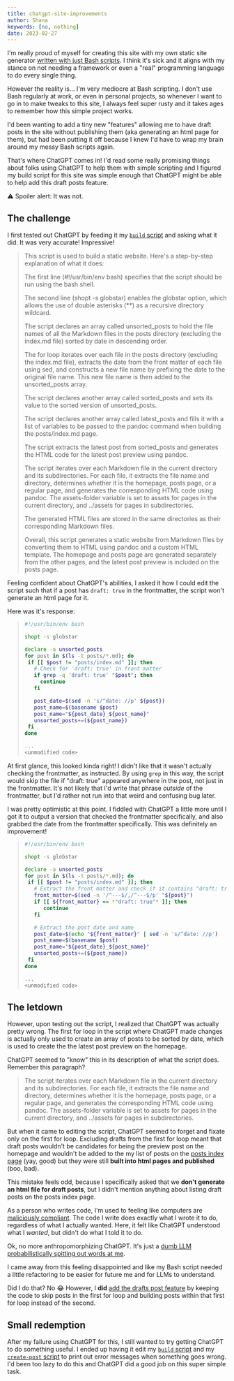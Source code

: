```yaml
---
title: chatgpt-site-improvements
author: Shana
keywords: [no, nothing]
date: 2023-02-27
---
```


I'm really proud of myself for creating this site with my own static site generator [written with just Bash scripts](https://shana.codes/posts/static-site-generator-with-bash.html). I think it's sick and it aligns with my stance on not needing a framework or even a "real" programming language to do every single thing.

However the reality is... I'm very mediocre at Bash scripting. I don't use Bash regularly at work, or even in personal projects, so whenever I want to go in to make tweaks to this site, I always feel super rusty and it takes ages to remember how this simple project works.

I'd been wanting to add a tiny new "features" allowing me to have draft posts in the site without publishing them (aka generating an html page for them), but had been putting it off because I knew I'd have to wrap my brain around my messy Bash scripts again.

That's where ChatGPT comes in! I'd read some really promising things about folks using ChatGPT to help them with simple scripting and I figured my build script for this site was simple enough that ChatGPT might be able to help add this draft posts feature.

⚠️ Spoiler alert: It was not.

## The challenge

I first tested out ChatGPT by feeding it my [`build` script](https://github.com/shanamatthews/static-site-generator/blob/main/build) and asking what it did. It was very accurate! Impressive!

>This script is used to build a static website. Here's a step-by-step explanation of what it does:
>
>The first line (#!/usr/bin/env bash) specifies that the script should be run using the bash shell.
>
>The second line (shopt -s globstar) enables the globstar option, which allows the use of double asterisks (**) as a recursive directory wildcard.
>
>The script declares an array called unsorted_posts to hold the file names of all the Markdown files in the posts directory (excluding the index.md file) sorted by date in descending order.
>
>The for loop iterates over each file in the posts directory (excluding the index.md file), extracts the date from the front matter of each file using sed, and constructs a new file name by prefixing the date to the original file name. This new file name is then added to the unsorted_posts array.
>
>The script declares another array called sorted_posts and sets its value to the sorted version of unsorted_posts.
>
>The script declares another array called latest_posts and fills it with a list of variables to be passed to the pandoc command when building the posts/index.md page.
>
>The script extracts the latest post from sorted_posts and generates the HTML code for the latest post preview using pandoc.
>
>The script iterates over each Markdown file in the current directory and its subdirectories. For each file, it extracts the file name and directory, determines whether it is the homepage, posts page, or a regular page, and generates the corresponding HTML code using pandoc. The assets-folder variable is set to assets for pages in the current directory, and ../assets for pages in subdirectories.
>
>The generated HTML files are stored in the same directories as their corresponding Markdown files.
>
>Overall, this script generates a static website from Markdown files by converting them to HTML using pandoc and a custom HTML template. The homepage and posts page are generated separately from the other pages, and the latest post preview is included on the posts page.

Feeling confident about ChatGPT's abilities, I asked it how I could edit the script such that if a post has `draft: true` in the frontmatter, the script won't generate an html page for it.

Here was it's response:

>```bash
>#!/usr/bin/env bash
>
>shopt -s globstar
>
>declare -a unsorted_posts
>for post in $(ls -t posts/*.md); do
>  if [[ $post != "posts/index.md" ]]; then
>    # Check for 'draft: true' in front matter
>    if grep -q 'draft: true' "$post"; then
>      continue
>    fi
>
>    post_date=$(sed -n 's/^date: //p' ${post})
>    post_name=$(basename $post)
>    post_name="${post_date}_${post_name}"
>    unsorted_posts+=(${post_name})
>  fi
>done
>
>...
> <unmodified code>
>```

At first glance, this looked kinda right! I didn't like that it wasn't actually checking the frontmatter, as instructed. By using `grep` in this way, the script would skip the file if "draft: true" appeared anywhere in the post, not just in the frontmatter. It's not likely that I'd write that phrase *outside* of the frontmatter, but I'd rather not run into that weird and confusing bug later.

I was pretty optimistic at this point. I fiddled with ChatGPT a little more until I got it to output a version that checked the frontmatter specifically, and also grabbed the date from the frontmatter specifically. This was definitely an improvement!

>```bash
>#!/usr/bin/env bash
>
>shopt -s globstar
>
>declare -a unsorted_posts
>for post in $(ls -t posts/*.md); do
>  if [[ $post != "posts/index.md" ]]; then
>    # Extract the front matter and check if it contains "draft: true"
>    front_matter=$(sed -n '/^---$/,/^---$/p' "${post}")
>    if [[ ${front_matter} == *"draft: true"* ]]; then
>       continue
>    fi
>
>    # Extract the post date and name
>    post_date=$(echo "${front_matter}" | sed -n 's/^date: //p')
>    post_name=$(basename $post)
>    post_name="${post_date}_${post_name}"
>    unsorted_posts+=(${post_name})
>  fi
>done
>
>...
> <unmodified code>
>```

## The letdown

However, upon testing out the script, I realized that ChatGPT was actually pretty wrong. The first for loop in the script where ChatGPT made changes is actually only used to create an array of posts to be sorted by date, which is used to create the the latest post preview on the homepage.

ChatGPT seemed to "know" this in its description of what the script does. Remember this paragraph?

> The script iterates over each Markdown file in the current directory and its subdirectories. For each file, it extracts the file name and directory, determines whether it is the homepage, posts page, or a regular page, and generates the corresponding HTML code using pandoc. The assets-folder variable is set to assets for pages in the current directory, and ../assets for pages in subdirectories.

But when it came to editing the script, ChatGPT seemed to forget and fixate only on the first for loop. Excluding drafts from the first for loop meant that draft posts wouldn't be candidates for being the preview post on the homepage and wouldn't be added to the my list of posts on the [posts index page](https://shana.codes/posts/) (yay, good) but they were still **built into html pages and published** (boo, bad).

This mistake feels odd, because I specifically asked that we **don't generate an html file for draft posts**, but I didn't mention anything about listing draft posts on the posts index page.

As a person who writes code, I'm used to feeling like computers are [maliciously compliant](https://en.wikipedia.org/wiki/Malicious_compliance). The code I write does exactly what I wrote it to do, regardless of what I actually wanted. Here, it felt like ChatGPT understood what I *wanted*, but didn't do what I told it to do.

Ok, no more anthropomorphizing ChatGPT. It's just a [dumb LLM probabilistically spitting out words at me](https://writings.stephenwolfram.com/2023/02/what-is-chatgpt-doing-and-why-does-it-work/).

I came away from this feeling disappointed and like my Bash script needed a little refactoring to be easier for future me and for LLMs to understand.

Did I do that? No 😂 However, I **did** [add the drafts post feature](https://github.com/shanamatthews/static-site-generator/commit/c7a1b9b4840b24448db21cad44a452059e09e435) by keeping the code to skip posts in the first for loop and building posts within that first for loop instead of the second.

## Small redemption

After my failure using ChatGPT for this, I still wanted to try getting ChatGPT to do something useful. I ended up having it edit my [`build` script](https://github.com/shanamatthews/static-site-generator/blob/main/build) and my [`create-post` script](https://github.com/shanamatthews/static-site-generator/blob/main/create-post) to print out error messages when something goes wrong. I'd been too lazy to do this and ChatGPT did a good job on this super simple task.
